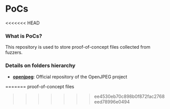 # PoCs
<<<<<<< HEAD
### What is PoCs?
This repository is used to store proof-of-concept files collected from fuzzers.

### Details on folders hierarchy
+ [**openjpeg**](https://github.com/uclouvain/openjpeg): Official repository of the OpenJPEG project

=======
proof-of-concept files
>>>>>>> ee4530eb70c898b0f872fac2768eed78996e0494
